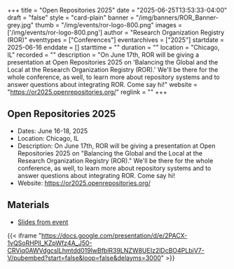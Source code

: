 +++
title = "Open Repositories 2025" 
date = "2025-06-25T13:53:33-04:00"  
draft = "false" 
style = "card-plain" 
banner = "/img/banners/ROR_Banner-grey.jpg" 
thumb = "/img/events/ror-logo-800.png" 
images = ['/img/events/ror-logo-800.png']
author = "Research Organization Registry (ROR)" 
eventtypes = ["Conferences"]
eventarchives = ["2025"]
startdate = 2025-06-16
enddate = []
starttime = ""
duration = ""
location = "Chicago, IL"
recorded = ""
description = "On June 17th, ROR will be giving a presentation at Open Repositories 2025 on 'Balancing the Global and the Local at the Research Organization Registry (ROR).' We'll be there for the whole conference, as well, to learn more about repository systems and to answer questions about integrating ROR. Come say hi!"
website = "https://or2025.openrepositories.org/"
reglink = ""
+++

## Open Repositories 2025
- Dates: June 16-18, 2025
- Location: Chicago, IL
- Description: On June 17th, ROR will be giving a presentation at Open Repositories 2025 on "Balancing the Global and the Local at the Research Organization Registry (ROR)." We'll be there for the whole conference, as well, to learn more about repository systems and to answer questions about integrating ROR. Come say hi!
- Website: https://or2025.openrepositories.org/


## Materials 

- [Slides from event](https://docs.google.com/presentation/d/e/2PACX-1vQSoRHPIl_KZpWfz4A_J50-CRViq0AWVdgcsILhmtdd019lwBfblR39LNZW8UEIz2lDcBO4PLbjV7-V/pub?start=false&loop=false&delayms=3000)

{{< iframe "https://docs.google.com/presentation/d/e/2PACX-1vQSoRHPIl_KZpWfz4A_J50-CRViq0AWVdgcsILhmtdd019lwBfblR39LNZW8UEIz2lDcBO4PLbjV7-V/pubembed?start=false&loop=false&delayms=3000" >}}



